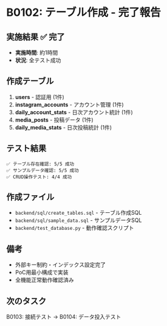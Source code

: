 # B0102: テーブル作成 - 完了報告

## 実施結果 ✅ 完了
- **実施時間**: 約1時間
- **状況**: 全テスト成功

## 作成テーブル
1. **users** - 認証用 (1件)
2. **instagram_accounts** - アカウント管理 (1件)  
3. **daily_account_stats** - 日次アカウント統計 (1件)
4. **media_posts** - 投稿データ (1件)
5. **daily_media_stats** - 日次投稿統計 (1件)

## テスト結果
```
✅ テーブル存在確認: 5/5 成功
✅ サンプルデータ確認: 5/5 成功  
✅ CRUD操作テスト: 4/4 成功
```

## 作成ファイル
- `backend/sql/create_tables.sql` - テーブル作成SQL
- `backend/sql/sample_data.sql` - サンプルデータSQL
- `backend/test_database.py` - 動作確認スクリプト

## 備考
- 外部キー制約・インデックス設定完了
- PoC用最小構成で実装
- 全機能正常動作確認済み

## 次のタスク
B0103: 接続テスト → B0104: データ投入テスト